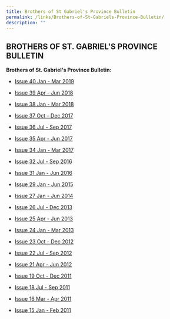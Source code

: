 ```yaml
---
title: Brothers of St Gabriel's Province Bulletin
permalink: /links/Brothers-of-St-Gabriels-Province-Bulletin/
description: ""
---
```

## BROTHERS OF ST. GABRIEL'S PROVINCE BULLETIN

[](/files/2017_issue34_Province_Bulletin_Jan_Mar.pdf)
[](/files/2016_issue31_Provincial_Bulletin_Jan-Jun.pdf)
**Brothers of St. Gabriel's Province Bulletin:**

* [Issue 40 Jan - Mar 2019](/files/Province%20Bulletin_Jan-Mar%202019.pdf)
*   [Issue 39 Apr - Jun 2018](2018_issue39_Province%20Bulletin_Apr-Jun.pdf)
*   [Issue 38 Jan - Mar 2018](2018_issue39_Province%20Bulletin_Apr-Jun.pdf)
*   [Issue 37 Oct - Dec 2017](2017_issue37_Province%20Bulletin_Oct_Dec.pdf)
*   [Issue 36 Jul - Sep 2017](/files/2017_issue36_Province_Bulletin_Jul_Sep.pdf)
*   [Issue 35 Apr - Jun 2017](/files/2017_issue35_Province_Bulletin_Apr-Jun.pdf)
*   [Issue 34 Jan - Mar 2017](/files/2017_issue34_Province_Bulletin_Jan_Mar.pdf)
*   [Issue 32 Jul - Sep 2016]()
*   [Issue 31 Jan - Jun 2016](/files/2016_issue31_Provincial_Bulletin_Jan-Jun.pdf)  
    
*   [Issue 29 Jan - Jun 2015](https://stgabrielssec-moe-edu-sg-admin.cwp.sg/qql/slot/u153/St%20Gabriel%20Sec%202019/Useful%20Links/Brothers%20of%20St.%20Gabriels%20Province%20B/2015_issue29_provincial_bulletin_Jan.pdf)  
    
*   [Issue 27 Jan - Jun 2014](https://stgabrielssec-moe-edu-sg-admin.cwp.sg/qql/slot/u153/St%20Gabriel%20Sec%202019/Useful%20Links/Brothers%20of%20St.%20Gabriels%20Province%20B/2014_issue27_provincial_bulletin_Jan.pdf)  
    
*   [Issue 26 Jul - Dec 2013](https://stgabrielssec-moe-edu-sg-admin.cwp.sg/qql/slot/u153/St%20Gabriel%20Sec%202019/Useful%20Links/Brothers%20of%20St.%20Gabriels%20Province%20B/2013_issue26_provincial_bulletin_Jul.pdf)  
    
*   [Issue 25 Apr - Jun 2013](https://stgabrielssec-moe-edu-sg-admin.cwp.sg/qql/slot/u153/St%20Gabriel%20Sec%202019/Useful%20Links/Brothers%20of%20St.%20Gabriels%20Province%20B/2013_issue25_provincial_bulletin_apr.pdf)  
    
*   [Issue 24 Jan - Mar 2013](https://stgabrielssec-moe-edu-sg-admin.cwp.sg/qql/slot/u153/St%20Gabriel%20Sec%202019/Useful%20Links/Brothers%20of%20St.%20Gabriels%20Province%20B/2013_issue24_provincial_bulletin_jan.pdf)  
    
*   [Issue 23 Oct - Dec 2012](https://stgabrielssec-moe-edu-sg-admin.cwp.sg/qql/slot/u153/St%20Gabriel%20Sec%202019/Useful%20Links/Brothers%20of%20St.%20Gabriels%20Province%20B/2012_provincial_bulletin_issue23_oct.pdf)  
    
*   [Issue 22 Jul - Sep 2012](https://stgabrielssec-moe-edu-sg-admin.cwp.sg/qql/slot/u153/St%20Gabriel%20Sec%202019/Useful%20Links/Brothers%20of%20St.%20Gabriels%20Province%20B/2012_issue22_bulletin_jul_sept_2012.pdf)  
    
*   [Issue 21 Apr - Jun 2012](https://stgabrielssec-moe-edu-sg-admin.cwp.sg/qql/slot/u153/St%20Gabriel%20Sec%202019/Useful%20Links/Brothers%20of%20St.%20Gabriels%20Province%20B/2012_issue_21_bulletin_apr-jun.pdf)
*   [Issue 19 Oct - Dec 2011](https://stgabrielssec-moe-edu-sg-admin.cwp.sg/qql/slot/u153/St%20Gabriel%20Sec%202019/Useful%20Links/Brothers%20of%20St.%20Gabriels%20Province%20B/issue19.pdf)  
    
*   [Issue 18 Jul - Sep 2011](https://stgabrielssec-moe-edu-sg-admin.cwp.sg/qql/slot/u153/St%20Gabriel%20Sec%202019/Useful%20Links/Brothers%20of%20St.%20Gabriels%20Province%20B/2011_issue18_bulletin_jul-sept.pdf)  
    
*   [Issue 16 Mar - Apr 2011](https://stgabrielssec-moe-edu-sg-admin.cwp.sg/qql/slot/u153/St%20Gabriel%20Sec%202019/Useful%20Links/Brothers%20of%20St.%20Gabriels%20Province%20B/2011_issue16_bulletin_mar-apr.pdf)  
    
*   [Issue 15 Jan - Feb 2011](https://stgabrielssec-moe-edu-sg-admin.cwp.sg/qql/slot/u153/St%20Gabriel%20Sec%202019/Useful%20Links/Brothers%20of%20St.%20Gabriels%20Province%20B/2011_issue15_bulletin_jan-feb.pdf)